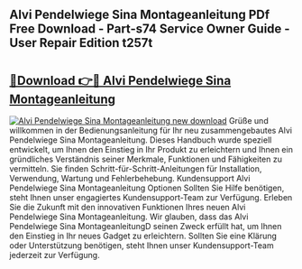 ## Alvi Pendelwiege Sina Montageanleitung PDf Free Download - Part-s74 Service Owner Guide - User Repair Edition t257t

# <h2><a href="http://df8z7g.blite.top/?on=Alvi+Pendelwiege+Sina+Montageanleitung">🔗Download 👉🔴 Alvi Pendelwiege Sina Montageanleitung</a></h2>

[![Alvi Pendelwiege Sina Montageanleitung new download](https://i.imgur.com/lujVjoI.png)](http://df8z7g.blite.top/?on=Alvi+Pendelwiege+Sina+Montageanleitung)
Grüße und willkommen in der Bedienungsanleitung für Ihr neu zusammengebautes Alvi Pendelwiege Sina Montageanleitung. Dieses Handbuch wurde speziell entwickelt, um Ihnen den Einstieg in Ihr Produkt zu erleichtern und Ihnen ein gründliches Verständnis seiner Merkmale, Funktionen und Fähigkeiten zu vermitteln. Sie finden Schritt-für-Schritt-Anleitungen für Installation, Verwendung, Wartung und Fehlerbehebung. Kundensupport Alvi Pendelwiege Sina Montageanleitung Optionen Sollten Sie Hilfe benötigen, steht Ihnen unser engagiertes Kundensupport-Team zur Verfügung. Erleben Sie die Zukunft mit den innovativen Funktionen Ihres neuen Alvi Pendelwiege Sina Montageanleitung. Wir glauben, dass das Alvi Pendelwiege Sina MontageanleitungD seinen Zweck erfüllt hat, um Ihnen den Einstieg in Ihr neues Gadget zu erleichtern. Sollten Sie eine Klärung oder Unterstützung benötigen, steht Ihnen unser Kundensupport-Team jederzeit zur Verfügung.
